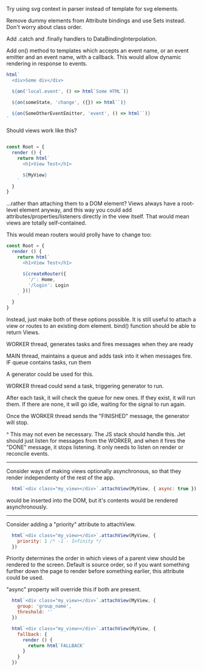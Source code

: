 Try using svg context in parser instead of template for svg elements.

Remove dummy elements from Attribute bindings and use Sets instead. Don't worry about
class order.


Add .catch and .finally handlers to DataBindingInterpolation.

Add on() method to templates which accepts an event name, or an event emitter and an event
name, with a callback. This would allow dynamic rendering in response to events.

```js
html`
  <div>Some div</div>

  ${on('local.event', () => html`Some HTML`)}

  ${on(someState, 'change', ({}) => html``)}

  ${on(SomeOtherEventEmitter, 'event', () => html``)}
`
```


Should views work like this?

```js

const Root = {
  render () {
    return html`
      <h1>View Test</h1>

      ${MyView}
    `
  }
}
```

...rather than attaching them to a DOM element? Views always have a root-level element anyway, and this way you could add attributes/properties/listeners directly in the view itself. That would mean views are totally self-contained.

This would mean routers would prolly have to change too:

```js
const Root = {
  render () {
    return html`
      <h1>View Test</h1>

      ${createRouter({
        '/': Home,
        '/login': Login
      })}
    `
  }
}
```

Instead, just make both of these options possible. It is still useful to attach a view or routes to an existing dom element. bind() function should be able to return Views.


WORKER thread, generates tasks and fires messages when they are ready

MAIN thread, maintains a queue and adds task into it when messages fire.
IF queue contains tasks, run them

A generator could be used for this.

WORKER thread could send a task, triggering generator to run.

After each task, it will check the queue for new ones. 
If they exist, it will run them.
If there are none, it will go idle, waiting for the signal to run again.

Once the WORKER thread sends the "FINISHED" message, the generator will stop.

^ This may not even be necessary. The JS stack should handle this. Jet should
just listen for messages from the WORKER, and when it fires the "DONE" message,
it stops listening. It only needs to listen on render or reconcile events.

---

Consider ways of making views optionally asynchronous, so that they render independenty of the rest of the app.

```js
  html`<div class="my_view></div>`.attachView(MyView, { async: true })
```

<div class="my_view"></div> would be inserted into the DOM, but it's contents would be rendered asynchronously.

---

Consider adding a "priority" attribute to attachView.

```js
  html`<div class="my_view></div>`.attachView(MyView, {
    priority: 1 /* -1 - Infinity */
  })
```

Priority determines the order in which views of a parent view should be rendered to the screen. Default is source order, so if you want something further down the page to render before something earlier, this attribute could be used.

"async" property will override this if both are present.

```js
  html`<div class="my_view></div>`.attachView(MyView, {
    group: 'group_name',
    threshold: ''
  })
```

```js
  html`<div class="my_view></div>`.attachView(MyView, {
    fallback: {
      render () {
        return html`FALLBACK`
      }
    }
  })
```